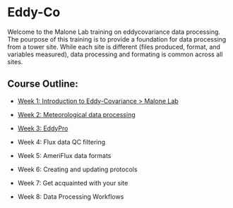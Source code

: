# Eddy-Co
Welcome to the Malone Lab training on eddycovariance data processing. The pourpose of this training is to provide a foundation for data processing from a tower site. While each site is different (files produced, format, and variables measured), data processing and formating is common across all sites. 

## Course Outline:

+ <a href="https://docs.google.com/presentation/d/1nduKbh0dpxQdfMj7-wOyK0zsN-l3RLpu/edit?usp=drive_link&ouid=100630405528702830421&rtpof=true&sd=true" > Week 1: Introduction to Eddy-Covariance > Malone Lab </a>

+ <a href="https://docs.google.com/presentation/d/1UHKtbTNbSyU5GDbXm6vAtXZIeiJO7z1qP07kJf2HUaI/edit?usp=sharing" > Week 2: Meteorological data processing </a>

+ <a href="[https://docs.google.com/presentation/d/1UHKtbTNbSyU5GDbXm6vAtXZIeiJO7z1qP07kJf2HUaI/edit?usp=sharing](https://docs.google.com/presentation/d/12QY-Lfpk2hCJcIma_nrDYEZ-ohE-k2DircugWqkW1rk/edit?usp=sharing)" >Week 3: EddyPro </a>

+ Week 4: Flux data QC filtering
+ Week 5: AmeriFlux data formats
+ Week 6: Creating and updating protocols
+ Week 7: Get acquainted with your site
+ Week 8: Data Processing Workflows
